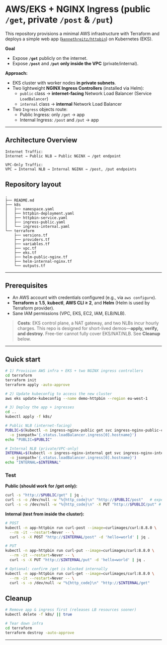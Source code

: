 #  AWS/EKS + NGINX Ingress (public `/get`, private `/post` & `/put`)

This repository provisions a minimal AWS infrastructure with Terraform and deploys a simple web app ([`kennethreitz/httpbin`](https://hub.docker.com/r/kennethreitz/httpbin/)) on Kubernetes (EKS).

**Goal**  
- Expose **`/get`** publicly on the internet.  
- Expose **`/post`** and **`/put`** **only inside the VPC** (private/internal).

**Approach:**
- EKS cluster with worker nodes **in private subnets**.
- Two lightweight **NGINX Ingress Controllers** (installed via Helm):
  - `public` class → **internet-facing** Network Load Balancer (Service `LoadBalancer`)
  - `internal` class → **internal** Network Load Balancer
- Two `Ingress` objects route:
  - Public Ingress: only `/get` → app
  - Internal Ingress: `/post` and `/put` → app

---
##  Architecture Overview

```
Internet Traffic:
Internet → Public NLB → Public NGINX → /get endpoint

VPC-Only Traffic:
VPC → Internal NLB → Internal NGINX → /post, /put endpoints
```

## Repository layout

```
.
├── README.md
├── k8s
│   ├── namespace.yaml
│   ├── httpbin-deployment.yaml
│   ├── httpbin-service.yaml
│   ├── ingress-public.yaml
│   └── ingress-internal.yaml
└── terraform
    ├── versions.tf
    ├── providers.tf
    ├── variables.tf
    ├── vpc.tf
    ├── eks.tf
    ├── helm-public-nginx.tf
    ├── helm-internal-nginx.tf
    └── outputs.tf
```

---

## Prerequisites

- An AWS account with credentials configured (e.g., via `aws configure`).
- **Terraform ≥ 1.5**, **kubectl**, **AWS CLI ≥ 2**, and **Helm** (Helm is used by Terraform provider).
- Sane IAM permissions (VPC, EKS, EC2, IAM, ELB/NLB).

> **Costs**: EKS control plane, a NAT gateway, and two NLBs incur hourly charges. This repo is designed for short-lived demos—**apply, verify, and destroy**. Free-tier cannot fully cover EKS/NAT/NLB. See **Cleanup** below.

---

## Quick start

```bash
# 1) Provision AWS infra + EKS + two NGINX ingress controllers
cd terraform
terraform init
terraform apply -auto-approve

# 2) Update kubeconfig to access the new cluster
aws eks update-kubeconfig --name demo-httpbin --region eu-west-1

# 3) Deploy the app + ingresses
cd ..
kubectl apply -f k8s/
```
```bash
# Public NLB (internet-facing)
PUBLIC=$(kubectl -n ingress-nginx-public get svc ingress-nginx-public-controller \
  -o jsonpath='{.status.loadBalancer.ingress[0].hostname}')
echo "PUBLIC=$PUBLIC"

# Internal NLB (private/VPC-only)
INTERNAL=$(kubectl -n ingress-nginx-internal get svc ingress-nginx-internal-controller \
  -o jsonpath='{.status.loadBalancer.ingress[0].hostname}')
echo "INTERNAL=$INTERNAL"
```
### Test

**Public (should work for /get only):**
```bash
curl -s "http://$PUBLIC/get" | jq .
curl -s -o /dev/null -w "%{http_code}\n" "http://$PUBLIC/post"   # expect 404
curl -s -o /dev/null -w "%{http_code}\n" -X PUT "http://$PUBLIC/put" # expect 404

```

**Internal (test from inside the cluster):**
```bash
# POST
kubectl -n app-httpbin run curl-post --image=curlimages/curl:8.8.0 \
  --rm -it --restart=Never -- \
  curl -s -X POST "http://$INTERNAL/post" -d 'hello=world' | jq .

# PUT
kubectl -n app-httpbin run curl-put --image=curlimages/curl:8.8.0 \
  --rm -it --restart=Never -- \
  curl -s -X PUT "http://$INTERNAL/put" -d 'hello=world' | jq .

# Optional: confirm /get is blocked internally
kubectl -n app-httpbin run curl-get --image=curlimages/curl:8.8.0 \
  --rm -it --restart=Never -- \
  curl -s -o /dev/null -w "%{http_code}\n" "http://$INTERNAL/get"
```
## Cleanup 

```bash
# Remove app & ingress first (releases LB resources sooner)
kubectl delete -f k8s/ || true

# Tear down infra
cd terraform
terraform destroy -auto-approve
```

---



